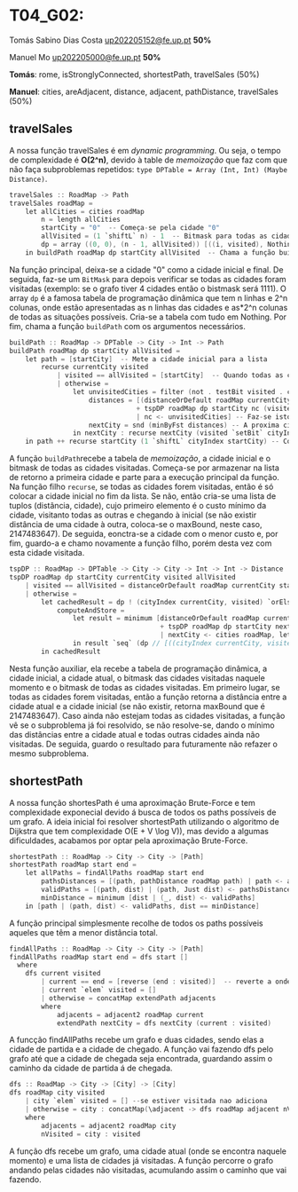 
# T04_G02:
Tomás Sabino Dias Costa up202205152@fe.up.pt  **50%**

Manuel Mo up202205000@fe.up.pt  **50%**

**Tomás**: rome, isStronglyConnected, shortestPath, travelSales (50%)

**Manuel**: cities, areAdjacent, distance, adjacent, pathDistance, travelSales (50%)


## travelSales
A nossa função travelSales é em *dynamic programming*. Ou seja, o tempo de complexidade é **O(2^n)**, devido à table de *memoização* que faz com que não faça subproblemas repetidos: `type DPTable = Array (Int, Int) (Maybe Distance)`.
```c
travelSales :: RoadMap -> Path
travelSales roadMap =
    let allCities = cities roadMap
        n = length allCities
        startCity = "0"  -- Começa-se pela cidade "0" 
        allVisited = (1 `shiftL` n) - 1  -- Bitmask para todas as cidades visitadas (11111101)
        dp = array ((0, 0), (n - 1, allVisited)) [((i, visited), Nothing) | i <- [0..n-1], visited <- [0..allVisited]] -- Dynamic Programming table para guardar as menores distâncias
    in buildPath roadMap dp startCity allVisited  -- Chama a função buildPath para construir o caminho para o TSP
```
Na função principal, deixa-se a cidade "0" como a cidade inicial e final. De seguida, faz-se um `BitMask` para depois verificar se todas as cidades foram visitadas (exemplo: se o grafo tiver 4 cidades então o bistmask será 1111). O array `dp` é a famosa tabela de programação dinâmica que tem n linhas e 2^n colunas, onde estão apresentadas as n linhas das cidades e as*2^n colunas de todas as situações possíveis. Cria-se a tabela com tudo em Nothing. Por fim, chama a função `buildPath` com os argumentos necessários.
```c
buildPath :: RoadMap -> DPTable -> City -> Int -> Path
buildPath roadMap dp startCity allVisited =
    let path = [startCity]  -- Mete a cidade inicial para a lista
        recurse currentCity visited
            | visited == allVisited = [startCity]  -- Quando todas as cidades foram visitadas, retorna à cidade inicial
            | otherwise =
                let unvisitedCities = filter (not . testBit visited . cityIndex) (cities roadMap) -- Seleciona as cidades ainda não visitadas
                    distances = [(distanceOrDefault roadMap currentCity nc 2147483647 -- distância da cidade atual para outra, senão existir então é INT_MAX
                                + tspDP roadMap dp startCity nc (visited `setBit` cityIndex nc) allVisited, nc) -- Soma-se com o resultado a função tspDP e fica (distância, nc)
                                | nc <- unvisitedCities] -- Faz-se isto para todas as cidades não visitadas
                    nextCity = snd (minByFst distances) -- A proxima cidade será então a cidade o menor custo
                in nextCity : recurse nextCity (visited `setBit` cityIndex nextCity) -- Chama.se recursivamente até todas as cidades estarem visitadas e vai adicionando-as à lista
    in path ++ recurse startCity (1 `shiftL` cityIndex startCity) -- Começa por chamar a funçao recurse com input da primeira cidade e com a primeira cidade visitada (ex.: 0001)
```
A função `buildPath`recebe a tabela de *memoização*, a cidade inicial e o bitmask de todas as cidades visitadas. Começa-se por armazenar na lista de retorno a primeira cidade e parte para a execução principal da função. Na função filho `recurse`, se todas as cidades forem visitadas, então é só colocar a cidade inicial no fim da lista. Se não, então cria-se uma lista de tuplos (distância, cidade), cujo primeiro elemento é o custo mínimo da cidade, visitanto todas as outras e chegando à inicial (se não existir distância de uma cidade à outra, coloca-se o maxBound, neste caso, 2147483647). De seguida, eonctra-se a cidade com o menor custo e, por fim, guardo-a e chamo novamente a função filho, porém desta vez com esta cidade visitada.
```c
tspDP :: RoadMap -> DPTable -> City -> City -> Int -> Int -> Distance
tspDP roadMap dp startCity currentCity visited allVisited
    | visited == allVisited = distanceOrDefault roadMap currentCity startCity 2147483647  -- Caso base
    | otherwise =
        let cachedResult = dp ! (cityIndex currentCity, visited) `orElse` computeAndStore
            computeAndStore = 
                let result = minimum [distanceOrDefault roadMap currentCity nextCity 2147483647 -- Distância da cidade atual para a próxima, se não exsitir fica o INT_MAX
                                      + tspDP roadMap dp startCity nextCity (visited `setBit` nextCityIdx) allVisited -- Soma-se a menor distância da proxima cidade para a primeira cidade com a próxima cidade visitada
                                      | nextCity <- cities roadMap, let nextCityIdx = cityIndex nextCity, not (testBit visited nextCityIdx)] -- Faz se isto para todas as cidades ainda não visitadas
                in result `seq` (dp // [((cityIndex currentCity, visited), Just result)] ! (cityIndex currentCity, visited)) `orElse` result  -- Guarda o resultado na tabela
        in cachedResult 
```
Nesta função auxiliar, ela recebe a tabela de programação dinâmica, a cidade inicial, a cidade atual, o bitmask das cidades visitadas naquele momento e o bitmask de todas as cidades visitadas. Em primeiro lugar, se todas as cidades forem visitadas, então a função retorna a distância entre a cidade atual e a cidade inicial (se não existir, retorna maxBound que é 2147483647). Caso ainda não estejam todas as cidades visitadas, a função vê se o subproblema já foi resolvido, se não resolve-se, dando o mínimo das distâncias entre a cidade atual e todas outras cidades ainda não visitadas. De seguida, guardo o resultado para futuramente não refazer o mesmo subproblema.


## shortestPath
A nossa função shortesPath é uma aproximação Brute-Force e tem complexidade exponecial devido á busca de todos os paths possíveis de um grafo. A ideia inicial foi resolver shortestPath utilizando o algoritmo de Dijkstra que tem complexidade O(E + V \log V)), mas devido a algumas dificuldades, acabamos por optar pela aproximação Brute-Force.
```c
shortestPath :: RoadMap -> City -> City -> [Path]
shortestPath roadMap start end =
    let allPaths = findAllPaths roadMap start end  
        pathsDistances = [(path, pathDistance roadMap path) | path <- allPaths]  
        validPaths = [(path, dist) | (path, Just dist) <- pathsDistances]  -- remove possiveis Nothing Distance
        minDistance = minimum [dist | (_, dist) <- validPaths]  
    in [path | (path, dist) <- validPaths, dist == minDistance] 
```
A função principal simplesmente recolhe de todos os paths possíveis aqueles que têm a menor distância total.
```c
findAllPaths :: RoadMap -> City -> City -> [Path]
findAllPaths roadMap start end = dfs start []
  where
    dfs current visited
        | current == end = [reverse (end : visited)]  -- reverte a ondem do caminho criado
        | current `elem` visited = [] 
        | otherwise = concatMap extendPath adjacents
        where
            adjacents = adjacent2 roadMap current  
            extendPath nextCity = dfs nextCity (current : visited) 
```
A funcção findAllPaths recebe um grafo e duas cidades, sendo elas a cidade de partida e a cidade de chegado. A função vai fazendo dfs pelo grafo até que a cidade de chegada seja encontrada, guardando assim o caminho da cidade de partida á de chegada.
```c
dfs :: RoadMap -> City -> [City] -> [City]                  
dfs roadMap city visited
    | city `elem` visited = [] --se estiver visitada nao adiciona
    | otherwise = city : concatMap(\adjacent -> dfs roadMap adjacent nVisited) adjacents
    where  
        adjacents = adjacent2 roadMap city
        nVisited = city : visited
```
A função dfs recebe um grafo, uma cidade atual (onde se encontra naquele momento) e uma lista de cidades já visitadas. A função percorre o grafo andando pelas cidades não visitadas, acumulando assim o caminho que vai fazendo.
